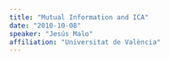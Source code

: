 ```yaml
---
title: "Mutual Information and ICA"
date: "2010-10-08"
speaker: "Jesús Malo"
affiliation: "Universitat de València"
---
```

